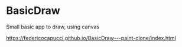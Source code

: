 # BasicDraw
Small basic app to draw, using canvas

https://federicocapucci.github.io/BasicDraw---paint-clone/index.html
